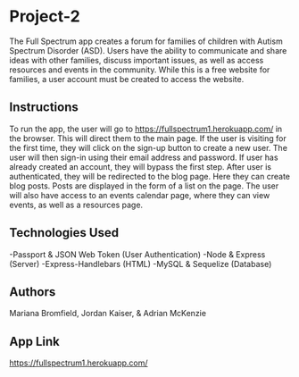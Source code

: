 # Project-2
The Full Spectrum app creates a forum for families of children with Autism Spectrum Disorder (ASD). Users have the ability to communicate and share ideas with other families, discuss important issues, as well as access resources and events in the community. While this is a free website for families, a user account must be created to access the website. 

## Instructions
To run the app, the user will go to https://fullspectrum1.herokuapp.com/ in the browser. This will direct them to the main page. If the user is visiting for the first time, they will click on the sign-up button to create a new user. The user will then sign-in using their email address and password. If user has already created an account, they will bypass the first step. After user is authenticated, they will be redirected to the blog page. Here they can create blog posts. Posts are displayed in the form of a list on the page. The user will also have access to an events calendar page, where they can view events, as well as a resources page. 

## Technologies Used
-Passport & JSON Web Token (User Authentication)
-Node & Express (Server)
-Express-Handlebars (HTML)
-MySQL & Sequelize (Database)

## Authors
Mariana Bromfield, Jordan Kaiser, & Adrian McKenzie

## App Link
https://fullspectrum1.herokuapp.com/

